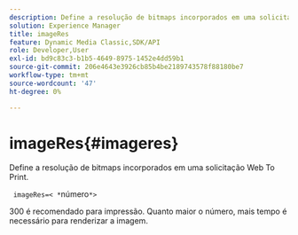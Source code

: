 ```yaml
---
description: Define a resolução de bitmaps incorporados em uma solicitação Web To Print.
solution: Experience Manager
title: imageRes
feature: Dynamic Media Classic,SDK/API
role: Developer,User
exl-id: bd9c83c3-b1b5-4649-8975-1452e4dd59b1
source-git-commit: 206e4643e3926cb85b4be2189743578f88180be7
workflow-type: tm+mt
source-wordcount: '47'
ht-degree: 0%

---
```


# imageRes{#imageres}

Define a resolução de bitmaps incorporados em uma solicitação Web To Print.

` imageRes=< *`número`*>`

300 é recomendado para impressão. Quanto maior o número, mais tempo é necessário para renderizar a imagem.
